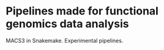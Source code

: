 # Pipelines made for functional genomics data analysis

MACS3 in Snakemake. Experimental pipelines.
